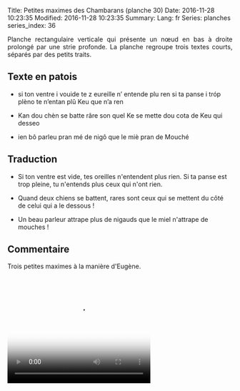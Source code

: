 Title: Petites maximes des Chambarans (planche 30)
Date: 2016-11-28 10:23:35
Modified: 2016-11-28 10:23:35
Summary: 
Lang: fr
Series: planches
series_index: 36

<p style="text-align:justify;">Planche rectangulaire verticale qui
présente un nœud en bas à droite prolongé par une strie profonde. La
planche regroupe trois textes courts, séparés par des petits
traits.</p>

<figure class="image-block" style="float: right;">
  <img alt="" src="{static}/images/planche_30.png">
  <figcaption style="max-width: 280px"></figcaption>
</figure>


## Texte en patois

- si ton ventre i vouide te z eureille n’ entende plu ren si ta panse
  i tróp plèno te n’entan plû Keu que n’a ren

- Kan dou chèn se batte râre son quel Ke se mette dou cota de Keu qui
  desseo

- ien bô parleu pran mé de nigô que le miè pran de Mouché


## Traduction

- Si ton ventre est vide, tes oreilles n'entendent plus rien. Si ta
  panse est trop pleine, tu n'entends plus ceux qui n'ont rien.

- Quand deux chiens se battent, rares sont ceux qui se mettent du côté
  de celui qui a le dessous !

- Un beau parleur attrape plus de nigauds que le miel n'attrape de
  mouches !

## Commentaire

Trois petites maximes à la manière d'Eugène.

<video width="320" height="240" controls
  poster="{static}/images/thumbnails/video_30.jpg">
  <source src="https://d1njpgd0ygatdn.cloudfront.net/video_30.mp4" type="video/mp4">
</video>
